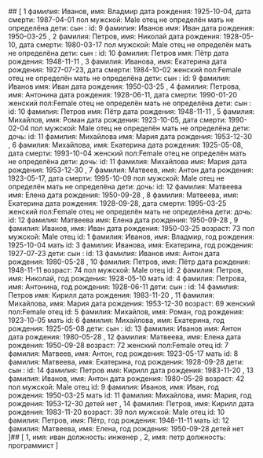 ##<MD Format>
[
1 фамилия: Иванов, имя: Владмир
 дата рождения: 1925-10-04, дата смерти: 1987-04-01
 пол мужской: Male
 отец не определён 
 мать не определёна 
 дети: 
 сын :  id: 9 фамилия: Иванов имя: Иван дата рождения: 1950-03-25
, 
2 фамилия: Петров, имя: Николай
 дата рождения: 1928-05-10, дата смерти: 1980-03-17
 пол мужской: Male
 отец не определён 
 мать не определёна 
 дети: 
 сын :  id: 10 фамилия: Петров имя: Пётр дата рождения: 1948-11-11
, 
3 фамилия: Иванова, имя: Екатерина
 дата рождения: 1927-07-23, дата смерти: 1984-10-02
 женский пол:Female
 отец не определён 
 мать не определёна 
 дети: 
 сын :  id: 9 фамилия: Иванов имя: Иван дата рождения: 1950-03-25
, 
4 фамилия: Петрова, имя: Антонина
 дата рождения: 1928-06-11, дата смерти: 1990-01-20
 женский пол:Female
 отец не определён 
 мать не определёна 
 дети: 
 сын :  id: 10 фамилия: Петров имя: Пётр дата рождения: 1948-11-11
, 
5 фамилия: Михайлов, имя: Роман
 дата рождения: 1923-10-05, дата смерти: 1990-02-04
 пол мужской: Male
 отец не определён 
 мать не определёна 
 дети: 
 дочь:  id: 11 фамилия: Михайлова имя: Мария дата рождения: 1953-12-30
, 
6 фамилия: Михайлова, имя: Екатерина
 дата рождения: 1925-05-08, дата смерти: 1993-10-04
 женский пол:Female
 отец не определён 
 мать не определёна 
 дети: 
 дочь:  id: 11 фамилия: Михайлова имя: Мария дата рождения: 1953-12-30
, 
7 фамилия: Матвеев, имя: Антон
 дата рождения: 1923-05-17, дата смерти: 1995-10-09
 пол мужской: Male
 отец не определён 
 мать не определёна 
 дети: 
 дочь:  id: 12 фамилия: Матвеева имя: Елена дата рождения: 1950-09-28
, 
8 фамилия: Матвеева, имя: Екатерина
 дата рождения: 1928-09-28, дата смерти: 1995-03-25
 женский пол:Female
 отец не определён 
 мать не определёна 
 дети: 
 дочь:  id: 12 фамилия: Матвеева имя: Елена дата рождения: 1950-09-28
, 
9 фамилия: Иванов, имя: Иван
 дата рождения: 1950-03-25 возраст: 73
 пол мужской: Male
 отец id: 1 фамилия: Иванов, имя:  Владмир, год рождения: 1925-10-04
 мать id: 3 фамилия: Иванова, имя:  Екатерина, год рождения: 1927-07-23
 дети: 
 сын :  id: 13 фамилия: Иванов имя: Антон дата рождения: 1980-05-28
, 
10 фамилия: Петров, имя: Пётр
 дата рождения: 1948-11-11 возраст: 74
 пол мужской: Male
 отец id: 2 фамилия: Петров, имя:  Николай, год рождения: 1928-05-10
 мать id: 4 фамилия: Петрова, имя:  Антонина, год рождения: 1928-06-11
 дети: 
 сын :  id: 14 фамилия: Петров имя: Кирилл дата рождения: 1983-11-20
, 
11 фамилия: Михайлова, имя: Мария
 дата рождения: 1953-12-30 возраст: 69
 женский пол:Female
 отец id: 5 фамилия: Михайлов, имя:  Роман, год рождения: 1923-10-05
 мать id: 6 фамилия: Михайлова, имя:  Екатерина, год рождения: 1925-05-08
 дети: 
 сын :  id: 13 фамилия: Иванов имя: Антон дата рождения: 1980-05-28
, 
12 фамилия: Матвеева, имя: Елена
 дата рождения: 1950-09-28 возраст: 72
 женский пол:Female
 отец id: 7 фамилия: Матвеев, имя:  Антон, год рождения: 1923-05-17
 мать id: 8 фамилия: Матвеева, имя:  Екатерина, год рождения: 1928-09-28
 дети: 
 сын :  id: 14 фамилия: Петров имя: Кирилл дата рождения: 1983-11-20
, 
13 фамилия: Иванов, имя: Антон
 дата рождения: 1980-05-28 возраст: 42
 пол мужской: Male
 отец id: 9 фамилия: Иванов, имя:  Иван, год рождения: 1950-03-25
 мать id: 11 фамилия: Михайлова, имя:  Мария, год рождения: 1953-12-30
 детей нет
, 
14 фамилия: Петров, имя: Кирилл
 дата рождения: 1983-11-20 возраст: 39
 пол мужской: Male
 отец id: 10 фамилия: Петров, имя:  Пётр, год рождения: 1948-11-11
 мать id: 12 фамилия: Матвеева, имя:  Елена, год рождения: 1950-09-28
 детей нет
]##<MD Format>
[
1, имя: иван
   должность:  инженер
, 
2, имя: петр
   должность:  программист
]